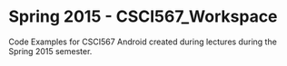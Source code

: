 # Spring 2015 - CSCI567_Workspace
Code Examples for CSCI567 Android created during lectures during the Spring 2015 semester. 
